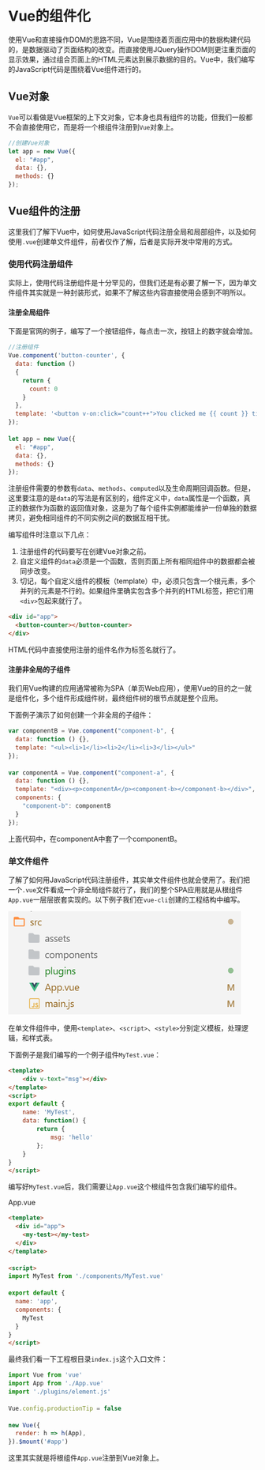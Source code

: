 # Vue的组件化

使用Vue和直接操作DOM的思路不同，Vue是围绕着页面应用中的数据构建代码的，是数据驱动了页面结构的改变。而直接使用JQuery操作DOM则更注重页面的显示效果，通过组合页面上的HTML元素达到展示数据的目的。Vue中，我们编写的JavaScript代码是围绕着Vue组件进行的。

## Vue对象

`Vue`可以看做是Vue框架的上下文对象，它本身也具有组件的功能，但我们一般都不会直接使用它，而是将一个根组件注册到`Vue`对象上。

```javascript
//创建Vue对象
let app = new Vue({
  el: "#app",
  data: {},
  methods: {}
});
```

## Vue组件的注册

这里我们了解下Vue中，如何使用JavaScript代码注册全局和局部组件，以及如何使用`.vue`创建单文件组件，前者仅作了解，后者是实际开发中常用的方式。

### 使用代码注册组件

实际上，使用代码注册组件是十分罕见的，但我们还是有必要了解一下，因为单文件组件其实就是一种封装形式，如果不了解这些内容直接使用会感到不明所以。

#### 注册全局组件

下面是官网的例子，编写了一个按钮组件，每点击一次，按钮上的数字就会增加。

```javascript
//注册组件
Vue.component('button-counter', {
  data: function ()
  {
    return {
      count: 0
    }
  },
  template: '<button v-on:click="count++">You clicked me {{ count }} times.</button>'
});

let app = new Vue({
  el: "#app",
  data: {},
  methods: {}
});
```

注册组件需要的参数有`data`、`methods`、`computed`以及生命周期回调函数。但是，这里要注意的是`data`的写法是有区别的，组件定义中，`data`属性是一个函数，真正的数据作为函数的返回值对象，这是为了每个组件实例都能维护一份单独的数据拷贝，避免相同组件的不同实例之间的数据互相干扰。

编写组件时注意以下几点：

1. 注册组件的代码要写在创建Vue对象之前。
2. 自定义组件的`data`必须是一个函数，否则页面上所有相同组件中的数据都会被同步改变。
3. 切记，每个自定义组件的模板（template）中，必须只包含一个根元素，多个并列的元素是不行的。如果组件里确实包含多个并列的HTML标签，把它们用`<div>`包起来就行了。

```html
<div id="app">
  <button-counter></button-counter>
</div>
```

HTML代码中直接使用注册的组件名作为标签名就行了。

#### 注册非全局的子组件

我们用Vue构建的应用通常被称为SPA（单页Web应用），使用Vue的目的之一就是组件化，多个组件形成组件树，最终组件树的根节点就是整个应用。

下面例子演示了如何创建一个非全局的子组件：

```javascript
var componentB = Vue.component("component-b", {
  data: function () {},
  template: "<ul><li>1</li><li>2</li><li>3</li></ul>"
});

var componentA = Vue.component("component-a", {
  data: function () {},
  template: "<div><p>componentA</p><component-b></component-b></div>",
  components: {
    "component-b": componentB
  }
});
```

上面代码中，在componentA中套了一个componentB。

### 单文件组件

了解了如何用JavaScript代码注册组件，其实单文件组件也就会使用了。我们把一个`.vue`文件看成一个非全局组件就行了，我们的整个SPA应用就是从根组件`App.vue`一层层嵌套实现的。以下例子我们在`vue-cli`创建的工程结构中编写。

![](res/1.png)

在单文件组件中，使用`<template>`、`<script>`、`<style>`分别定义模板，处理逻辑，和样式表。

下面例子是我们编写的一个例子组件`MyTest.vue`：
```html
<template>
    <div v-text="msg"></div>
</template>
<script>
export default {
    name: 'MyTest',
    data: function() {
        return {
            msg: 'hello'
        };
    }
}
</script>
```

编写好`MyTest.vue`后，我们需要让`App.vue`这个根组件包含我们编写的组件。

App.vue
```html
<template>
  <div id="app">
    <my-test></my-test>
  </div>
</template>

<script>
import MyTest from './components/MyTest.vue'

export default {
  name: 'app',
  components: {
    MyTest
  }
}
</script>
```

最终我们看一下工程根目录`index.js`这个入口文件：

```javascript
import Vue from 'vue'
import App from './App.vue'
import './plugins/element.js'

Vue.config.productionTip = false

new Vue({
  render: h => h(App),
}).$mount('#app')
```

这里其实就是将根组件`App.vue`注册到Vue对象上。
